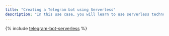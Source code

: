 ```yaml
---
title: "Creating a Telegram bot using Serverless"
description: "In this use case, you will learn to use serverless technologies to create a bot in Telegram that will respond to chat messages."
---
```


{% include [telegram-bot-serverless](../../_tutorials/serverless/telegram-bot-serverless.md) %}